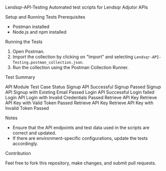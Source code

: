  Lendsqr-API-Testing
 Automated test scripts for Lendsqr Adjutor APIs 

 Setup and Running Tests
 Prerequisites
- Postman installed
- Node.js and npm installed

 Running the Tests

1. Open Postman.
2. Import the collection by clicking on "Import" and selecting `Lendsqr-API-Testing.postman_collection.json`.
3. Run the collection using the Postman Collection Runner.

 Test Summary

 API Module           Test Case                                       Status 
 Signup API          Successful Signup                               Passed 
 Signup API          Signup with Existing Email                      Passed 
 Login API           Successful Login                                failed 
 Login API           Login with Invalid Credentials                  Passed 
 Retrieve API Key    Retrieve API Key with Valid Token               Passed 
 Retrieve API Key    Retrieve API Key with Invalid Token             Passed 

Notes

- Ensure that the API endpoints and test data used in the scripts are correct and updated.
- If there are environment-specific configurations, update the tests accordingly.

 Contribution

Feel free to fork this repository, make changes, and submit pull requests.

